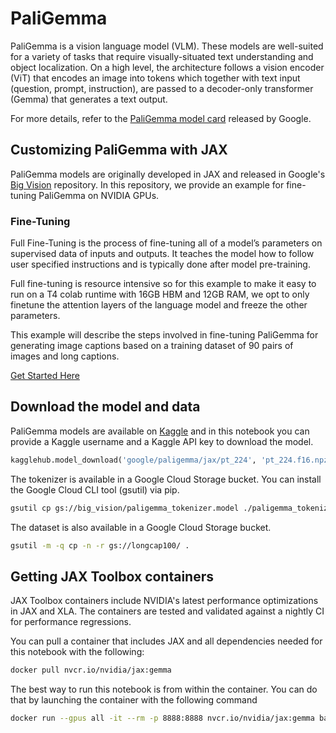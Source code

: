 # PaliGemma

PaliGemma is a vision language model (VLM). These models are well-suited for a variety of tasks that require visually-situated text understanding and object localization. On a high level, the architecture follows a vision encoder (ViT) that encodes an image into tokens which together with text input (question, prompt, instruction), are passed to a decoder-only transformer (Gemma) that generates a text output.

For more details, refer to the [PaliGemma model card](https://ai.google.dev/gemma/docs/model_card) released by Google.

## Customizing PaliGemma with JAX

PaliGemma models are originally developed in JAX and released in Google's [Big Vision](https://github.com/google-research/big_vision) repository. In this repository, we provide an example for fine-tuning PaliGemma on NVIDIA GPUs. 

### Fine-Tuning

Full Fine-Tuning is the process of fine-tuning all of a model’s parameters on supervised data of inputs and outputs. It teaches the model how to follow user specified instructions and is typically done after model pre-training. 

Full fine-tuning is resource intensive so for this example to make it easy to run on a T4 colab runtime with 16GB HBM and 12GB RAM, we opt to only finetune the attention layers of the language model and freeze the other parameters.

This example will describe the steps involved in fine-tuning PaliGemma for generating image captions based on a training dataset of 90 pairs of images and long captions. 

[Get Started Here](./)

## Download the model and data

PaliGemma models are available on [Kaggle](https://www.kaggle.com/models/google/paligemma/) and in this notebook you can provide a Kaggle username and a Kaggle API key to download the model.

```python
kagglehub.model_download('google/paligemma/jax/pt_224', 'pt_224.f16.npz')
```

The tokenizer is available in a Google Cloud Storage bucket. You can install the Google Cloud CLI tool (gsutil) via pip.

```bash
gsutil cp gs://big_vision/paligemma_tokenizer.model ./paligemma_tokenizer.model
```

The dataset is also available in a Google Cloud Storage bucket.

```bash
gsutil -m -q cp -n -r gs://longcap100/ .
```

## Getting JAX Toolbox containers

JAX Toolbox containers include NVIDIA's latest performance optimizations in JAX and XLA. The containers are tested and validated against a nightly CI for performance regressions.

You can pull a container that includes JAX and all dependencies needed for this notebook with the following:

```bash
docker pull nvcr.io/nvidia/jax:gemma
```

The best way to run this notebook is from within the container. You can do that by launching the container with the following command

```bash
docker run --gpus all -it --rm -p 8888:8888 nvcr.io/nvidia/jax:gemma bash -c 'source /usr/local/nvm/nvm.sh && jupyter lab'
```